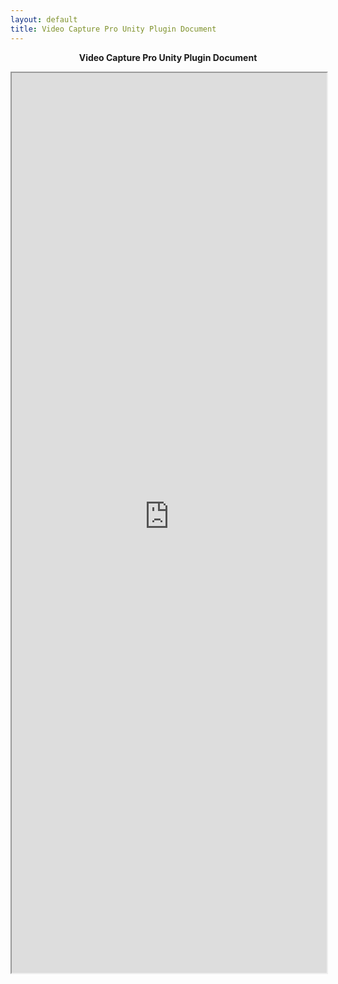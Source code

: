 ```yaml
---
layout: default
title: Video Capture Pro Unity Plugin Document
---
```


<center>
<p>
  <b>Video Capture Pro Unity Plugin Document</b>
</p>
</center>

<iframe src="https://evereal.s3-us-west-1.amazonaws.com/video_capture/README.pdf" width="100%" height="1440px">
</iframe>
